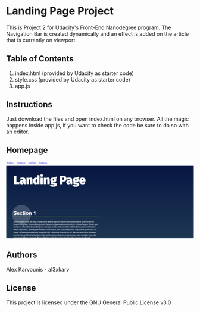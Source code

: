 # Landing Page Project

This is Project 2 for Udacity's Front-End Nanodegree program. The Navigation Bar is created dynamically and an effect is added on the article that is currently on viewport.

## Table of Contents

1. index.html (provided by Udacity as starter code)
2. style.css (provided by Udacity as starter code)
3. app.js

## Instructions

Just download the files and open index.html on any browser. All the magic happens inside app.js, if you want to check the code be sure to do so with an editor.

## Homepage<br/>
![Screenshot of Homepage](img/screenshot.png)

## Authors

Alex Karvounis - al3xkarv

## License

This project is licensed under the GNU General Public License v3.0


